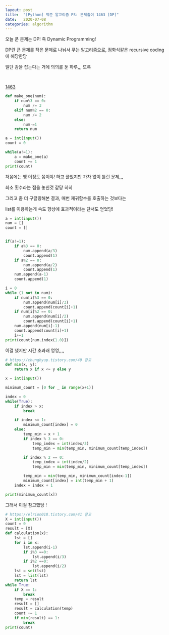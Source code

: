 ```yaml
---
layout: post
title:  "[Python] 백준 알고리즘 PS: 문제출이 1463 [DP]"
date:   2020-07-08
categories: algorithm
---
```



오늘 푼 문제는 DP! 즉 Dynamic Programming!

DP란 큰 문제를 작은 문제로 나눠서 푸는 알고리즘으로, 점화식같은 recursive coding 에 해당한당


일단 감을 잡는다는 거에 의의를 둔 하루,,, 또륵


<br>


[1463](https://www.acmicpc.net/problem/1463)

```python
def make_one(num):
    if num%3 == 0:
        num /= 3
    elif num%2 == 0:
        num /= 2
    else:
        num-=1
    return num

a = int(input())
count = 0

while(a!=1):
    a = make_one(a)
    count += 1
print(count)
```

처음에는 엥 이정도 쯤이야! 하고 풀었지만 가차 없이 틀린 문제,,,

최소 횟수라는 점을 놓친것 같당 히히

그리고 좀 더 구글링해본 결과, 매번 재귀함수를 호출하는 것보다는

list를 이용하는게 속도 향상에 효과적이라는 단서도 얻었당!


```python
a = int(input())
num = []
count = []


if(a!=1):
    if a%3 == 0:
        num.append(a/3)
        count.append(1)
    if a%2 == 0:
        num.append(a/2)
        count.append(1)
    num.append(a-1)
    count.append(1)

i = 0
while (1 not in num):
    if num[i]%3 == 0:
        num.append(num[i]/3)
        count.append(count[i]+1)
    if num[i]%2 == 0:
        num.append(num[i]/2)
        count.append(count[i]+1)
    num.append(num[i]-1)
    count.append(count[i]+1)
    i+=1
print(count[num.index(1.0)])
```

이걸 냈지만 시간 초과래 엉엉,,,,





```python
# https://chunghyup.tistory.com/49 참고
def min(x, y):
    return x if x <= y else y

x = int(input())

minimum_count = [0 for _ in range(x+1)]

index = 0
while(True):
    if index > x:
        break

    if index <= 1:
        minimum_count[index] = 0
    else:
        temp_min = x + 1
        if index % 3 == 0:
            temp_index = int(index/3)
            temp_min = min(temp_min, minimum_count[temp_index])

        if index % 2 == 0:
            temp_index = int(index/2)
            temp_min = min(temp_min, minimum_count[temp_index])

        temp_min = min(temp_min, minimum_count[index-1])
        minimum_count[index] = int(temp_min + 1)
    index = index + 1

print(minimum_count[x])
```

그래서 이걸 참고했당 !




```python
# https://elrion018.tistory.com/41 참고
X = int(input())
count = 0
result = [X]
def calculation(x):
    lst = []
    for i in x:
        lst.append(i-1)
        if i%3 ==0:
            lst.append(i/3)
        if i%2 ==0:
            lst.append(i/2)
    lst = set(lst)
    lst = list(lst)
    return lst
while True:
    if X == 1:
        break
    temp = result
    result = []
    result = calculation(temp)
    count += 1
    if min(result) == 1:
        break
print(count)
```
